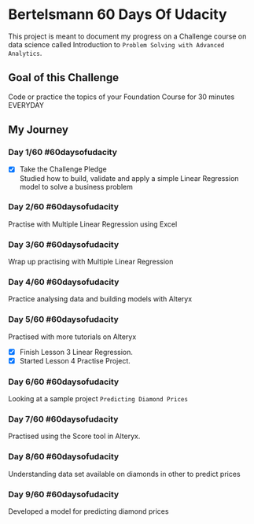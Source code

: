 # Bertelsmann 60 Days Of Udacity
This project is meant to document my progress on a Challenge course on data science called Introduction to `Problem Solving with Advanced Analytics`.

## Goal of this Challenge
Code or practice the topics of your Foundation Course for 30 minutes EVERYDAY

## My Journey
### Day 1/60 #60daysofudacity
- [x] Take the Challenge Pledge  
Studied how to build, validate and apply  a simple Linear Regression model to solve a business problem

### Day 2/60 #60daysofudacity
Practise with Multiple Linear Regression using Excel

### Day 3/60 #60daysofudacity
Wrap up practising with Multiple Linear Regression 

### Day 4/60 #60daysofudacity
Practice analysing data and building models with Alteryx

### Day 5/60 #60daysofudacity
Practised with more tutorials on Alteryx
- [x] Finish Lesson 3 Linear Regression.
- [x] Started Lesson 4 Practise Project.

### Day 6/60 #60daysofudacity
Looking at a sample project `Predicting Diamond Prices`


### Day 7/60 #60daysofudacity
Practised using the Score tool in Alteryx.

### Day 8/60 #60daysofudacity
Understanding data set available on diamonds in other to predict prices


### Day 9/60 #60daysofudacity
Developed a model for predicting diamond prices
